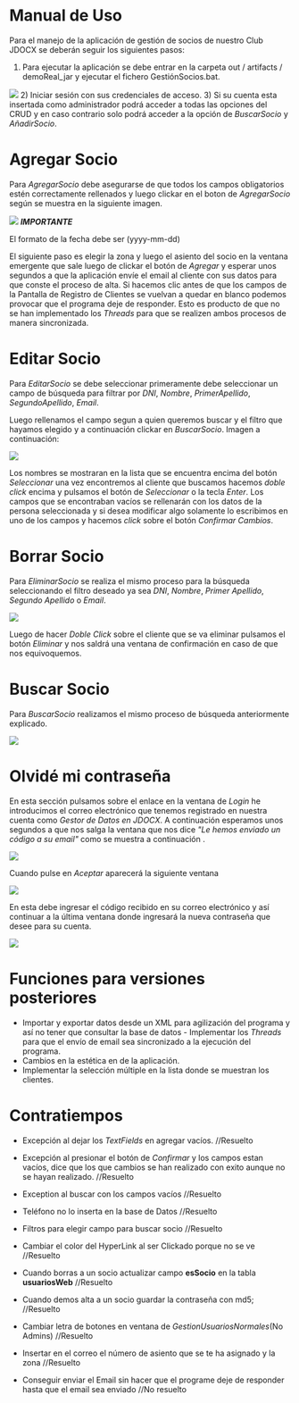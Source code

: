 # Manual de Uso
Para el manejo de la aplicación de gestión de socios de nuestro Club JDOCX se deberán seguir los siguientes pasos:

1) Para ejecutar la aplicación se debe entrar en la carpeta out / artifacts / demoReal_jar y ejecutar el fichero GestiónSocios.bat.

![](/Fotos%20Manual%20de%20Usuario/img1.png)
2) Iniciar sesión con sus credenciales de acceso.
3) Si su cuenta esta insertada como administrador podrá acceder a todas las opciones del CRUD y en caso contrario solo podrá acceder a la opción de *BuscarSocio* y *AñadirSocio*.
# Agregar Socio
 Para *AgregarSocio* debe asegurarse de que todos los campos obligatorios estén correctamente rellenados y luego clickar en el boton de *AgregarSocio* según se muestra en la siguiente imagen.

![](/Fotos%20Manual%20de%20Usuario/img3.png)
***IMPORTANTE***
    
El formato de la fecha debe ser (yyyy-mm-dd)

El siguiente paso es elegir la zona y luego el asiento del socio en la ventana emergente que sale luego de clickar el botón de *Agregar* y esperar unos segundos a que la aplicación envíe el email al cliente con sus datos para que conste el proceso de alta. Si hacemos clic antes de que los campos de la Pantalla de Registro de Clientes se vuelvan a quedar en blanco podemos provocar que el programa deje de responder. Esto es producto de que no se han implementado los *Threads* para que se realizen ambos procesos de manera sincronizada. 

# Editar Socio
Para *EditarSocio* se debe seleccionar primeramente debe seleccionar un campo de búsqueda para filtrar por *DNI*, *Nombre*, *PrimerApellido*, *SegundoApellido*, *Email*.

Luego rellenamos el campo segun a quien queremos buscar y el filtro que hayamos elegido y a continuación clickar en *BuscarSocio*. Imagen a continuación: 

![](/Fotos%20Manual%20de%20Usuario/img4.png)

Los nombres se mostraran en la lista que se encuentra encima del botón *Seleccionar* una vez encontremos al cliente que buscamos hacemos *doble click* encima y pulsamos el botón de *Seleccionar*
o la tecla *Enter*. Los campos que se encontraban vacíos se rellenarán con los datos de la persona seleccionada y si desea modificar algo solamente lo escribimos en uno de los campos y hacemos *click* sobre el botón *Confirmar Cambios*.

# Borrar Socio
Para *EliminarSocio* se realiza el mismo proceso para la búsqueda seleccionando el filtro deseado ya sea *DNI*, *Nombre*, *Primer Apellido*, *Segundo Apellido* o *Email*. 

![](/Fotos%20Manual%20de%20Usuario/img5.png)

Luego de hacer *Doble Click* sobre el cliente que se va eliminar pulsamos el botón *Eliminar* y nos saldrá una ventana de confirmación en caso de que nos equivoquemos.

# Buscar Socio
Para *BuscarSocio* realizamos el mismo proceso de búsqueda anteriormente explicado.

![](/Fotos%20Manual%20de%20Usuario/img6.png)

# Olvidé mi contraseña
En esta sección pulsamos sobre el enlace en la ventana de *Login* he introducimos el correo electrónico que tenemos registrado en nuestra cuenta como *Gestor de Datos en JDOCX*. A continuación esperamos unos segundos a que nos salga la ventana que nos dice *"Le hemos enviado un código a su email"* como se muestra a continuación .

![](/Fotos%20Manual%20de%20Usuario/img7.png)

Cuando pulse en *Aceptar* aparecerá la siguiente ventana

![](/Fotos%20Manual%20de%20Usuario/img8.png)

En esta debe ingresar el código recibido en su correo electrónico y así continuar a la última ventana donde ingresará la nueva contraseña que desee para su cuenta.

![](/Fotos%20Manual%20de%20Usuario/img9.png)

# Funciones para versiones posteriores
- Importar y exportar datos desde un XML para agilización del programa y así no tener que consultar la base de datos    - Implementar los *Threads* para que el envío de email sea sincronizado a la ejecución del programa.
- Cambios en la estética en de la aplicación.
- Implementar la selección múltiple en la lista donde se muestran los clientes.

# Contratiempos
- Excepción al dejar los *TextFields* en agregar vacíos.  //Resuelto

- Excepción al presionar el botón de *Confirmar* y los campos estan vacíos, dice que los que cambios se han realizado con exito aunque no se hayan realizado.  //Resuelto

- Exception al buscar con los campos vacíos //Resuelto

- Teléfono no lo inserta en la base de Datos //Resuelto

- Filtros para elegir campo para buscar socio //Resuelto

- Cambiar el color del HyperLink al ser Clickado porque no se ve //Resuelto

- Cuando borras a un socio actualizar campo **esSocio** en la tabla **usuariosWeb** //Resuelto

- Cuando demos alta a un socio guardar la contraseña con md5; //Resuelto

- Cambiar letra de botones en ventana de *GestionUsuariosNormales*(No Admins) //Resuelto

- Insertar en el correo el número de asiento que se te ha asignado y la zona //Resuelto

- Conseguir enviar el Email sin hacer que el programe deje de responder hasta que el email sea enviado //No resuelto



